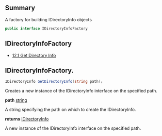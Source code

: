 ﻿<!--bl
(filemeta
    (title "Directory Info Factory"))
/bl-->

## Summary

A factory for building IDirectoryInfo objects

```csharp
public interface IDirectoryInfoFactory
```

## IDirectoryInfoFactory

- [12.1 Get Directory Info](#user-content-idirectoryinfofactorygetdirectoryinfo)

## IDirectoryInfoFactory.

```csharp
IDirectoryInfo GetDirectoryInfo(string path);
```

Creates a new instance of the IDirectoryInfo interface on the specified path.

**path** [string](https://docs.microsoft.com/en-us/dotnet/api/system.string?view=net-6.0)

A string specifying the path on which to create the IDirectoryInfo.

**returns** [IDirectoryInfo](#user-content-directory-info)

A new instance of the IDirectoryInfo interface on the specified path.